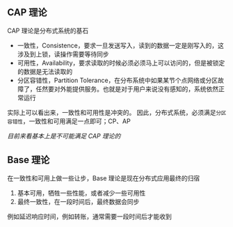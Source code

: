 ## CAP 理论

CAP 理论是分布式系统的基石

- 一致性，Consistence，要求一旦发送写入，读到的数据一定是刚写入的，这涉及到上锁，读操作需要等待同步
- 可用性，Availability，要求读取的时候必须必须马上可以访问的，但是被锁定的数据是无法读取的
- 分区容错性，Partition Tolerance，在分布系统中如果某节个点网络或分区故障了，任然要对外能提供服务。也就是对于用户来说没有感知的，系统依然正常运行

实际上可以看出来，一致性和可用性是冲突的。
因此，分布式系统，必须满足`分区容错性`，一致性和可用满足一点即可；CP、AP

_目前来看基本上是不可能满足 CAP 理论的_

## Base 理论

在一致性和可用上做一些让步，Base 理论是现在分布式应用最终的归宿

1. 基本可用，牺牲一些性能，或者减少一些可用性
2. 最终一致性，在一段时间后，最终数据会同步

例如延迟响应时间，例如转账，通常需要一段时间后才能收到

